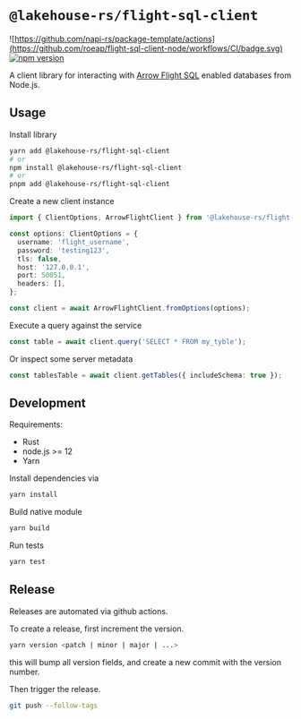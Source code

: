 # `@lakehouse-rs/flight-sql-client`

![https://github.com/napi-rs/package-template/actions](https://github.com/roeap/flight-sql-client-node/workflows/CI/badge.svg)
[![npm version](https://img.shields.io/npm/v/@lakehouse-rs/flight-sql-client.svg)](https://www.npmjs.com/package/@lakehouse-rs/flight-sql-client)

A client library for interacting with [Arrow Flight SQL] enabled databases from Node.js.

## Usage

Install library

```sh
yarn add @lakehouse-rs/flight-sql-client
# or
npm install @lakehouse-rs/flight-sql-client
# or
pnpm add @lakehouse-rs/flight-sql-client
```

Create a new client instance

```ts
import { ClientOptions, ArrowFlightClient } from '@lakehouse-rs/flight-sql-client';

const options: ClientOptions = {
  username: 'flight_username',
  password: 'testing123',
  tls: false,
  host: '127.0.0.1',
  port: 50051,
  headers: [],
};

const client = await ArrowFlightClient.fromOptions(options);
```

Execute a query against the service

```ts
const table = await client.query('SELECT * FROM my_tyble');
```

Or inspect some server metadata

```ts
const tablesTable = await client.getTables({ includeSchema: true });
```

## Development

Requirements:

- Rust
- node.js >= 12
- Yarn

Install dependencies via

```sh
yarn install
```

Build native module

```sh
yarn build
```

Run tests

```sh
yarn test
```

## Release

Releases are automated via github actions.

To create a release, first increment the version.

```sh
yarn version <patch | minor | major | ...>
```

this will bump all version fields, and create a new commit with the version number.

Then trigger the release.

```sh
git push --follow-tags
```

[Arrow Flight SQL]: https://arrow.apache.org/docs/format/FlightSql.html
